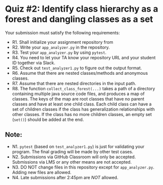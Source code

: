 # Quiz #2: Identify class hierarchy as a forest and dangling classes as a set

Your submission must satisfy the following requirements:

* R1. Shall initialize your assignment repository from
* R2. Write your `app_analyzer.py` in the repository.
* R3. Test your `app_analyzer.py` by using `pytest`.
* R4. You need to let your TA know your repository URL and your student ID together via Slack.
* R5. Check out `test_analyzer1.py` to figure out the output format.
* R6. Assume that there are nested classes/methods and anonymous classes.
* R7. Assume that there are nested directories in the input path.
* R8. The function `collect_class_forest(...)` takes a path of a directory containing multiple java source code files, and produces a map of classes. The keys of the map are root classes that have no parent classes and have at least one child class. Each child class can have a set of children classes if the class has generalization relationships with other classes. If the class has no more children classes, an empty set (`set()`) should be added at the end.


## Note:

* N1. `pytest` (based on `test_analyzer1.py`) is just for validating your program. The final grading will be made by other test cases.
* N2. Submissions via GitHub Classroom will only be accepted. Submissions via LMS or any other means are not accepted.
* N3. DO NOT change files in this repository except for `app_analyzer.py`. Adding new files are allowed.
* N4. Late submissions after 2:45pm are *NOT* allowed.
